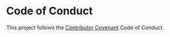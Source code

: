 # Code of Conduct

This project follows the [Contributor Covenant](https://www.contributor-covenant.org) Code of Conduct.
